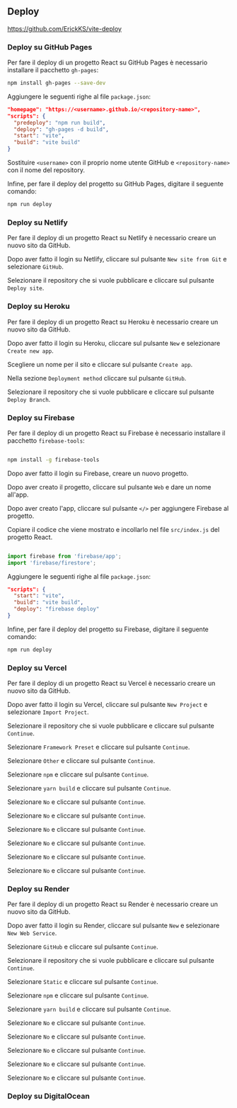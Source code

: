 ## Deploy
https://github.com/ErickKS/vite-deploy
### Deploy su GitHub Pages

Per fare il deploy di un progetto React su GitHub Pages è necessario installare il pacchetto `gh-pages`:

```bash
npm install gh-pages --save-dev
```

Aggiungere le seguenti righe al file `package.json`:

```json
"homepage": "https://<username>.github.io/<repository-name>",
"scripts": {
  "predeploy": "npm run build",
  "deploy": "gh-pages -d build",
  "start": "vite",
  "build": "vite build"
}
```

Sostituire `<username>` con il proprio nome utente GitHub e `<repository-name>` con il nome del repository.

Infine, per fare il deploy del progetto su GitHub Pages, digitare il seguente comando:

```bash
npm run deploy
```

### Deploy su Netlify

Per fare il deploy di un progetto React su Netlify è necessario creare un nuovo sito da GitHub.

Dopo aver fatto il login su Netlify, cliccare sul pulsante `New site from Git` e selezionare `GitHub`.

Selezionare il repository che si vuole pubblicare e cliccare sul pulsante `Deploy site`.

### Deploy su Heroku

Per fare il deploy di un progetto React su Heroku è necessario creare un nuovo sito da GitHub.

Dopo aver fatto il login su Heroku, cliccare sul pulsante `New` e selezionare `Create new app`.

Scegliere un nome per il sito e cliccare sul pulsante `Create app`.

Nella sezione `Deployment method` cliccare sul pulsante `GitHub`.

Selezionare il repository che si vuole pubblicare e cliccare sul pulsante `Deploy Branch`.

### Deploy su Firebase

Per fare il deploy di un progetto React su Firebase è necessario installare il pacchetto `firebase-tools`:

```bash

npm install -g firebase-tools
```

Dopo aver fatto il login su Firebase, creare un nuovo progetto.

Dopo aver creato il progetto, cliccare sul pulsante `Web` e dare un nome all'app.

Dopo aver creato l'app, cliccare sul pulsante `</>` per aggiungere Firebase al progetto.

Copiare il codice che viene mostrato e incollarlo nel file `src/index.js` del progetto React.

```javascript

import firebase from 'firebase/app';
import 'firebase/firestore';
```

Aggiungere le seguenti righe al file `package.json`:

```json
"scripts": {
  "start": "vite",
  "build": "vite build",
  "deploy": "firebase deploy"
}
```

Infine, per fare il deploy del progetto su Firebase, digitare il seguente comando:

```bash
npm run deploy
```

### Deploy su Vercel

Per fare il deploy di un progetto React su Vercel è necessario creare un nuovo sito da GitHub.

Dopo aver fatto il login su Vercel, cliccare sul pulsante `New Project` e selezionare `Import Project`.

Selezionare il repository che si vuole pubblicare e cliccare sul pulsante `Continue`.

Selezionare `Framework Preset` e cliccare sul pulsante `Continue`.

Selezionare `Other` e cliccare sul pulsante `Continue`.

Selezionare `npm` e cliccare sul pulsante `Continue`.

Selezionare `yarn build` e cliccare sul pulsante `Continue`.

Selezionare `No` e cliccare sul pulsante `Continue`.

Selezionare `No` e cliccare sul pulsante `Continue`.

Selezionare `No` e cliccare sul pulsante `Continue`.

Selezionare `No` e cliccare sul pulsante `Continue`.

Selezionare `No` e cliccare sul pulsante `Continue`.

Selezionare `No` e cliccare sul pulsante `Continue`.


### Deploy su Render

Per fare il deploy di un progetto React su Render è necessario creare un nuovo sito da GitHub.

Dopo aver fatto il login su Render, cliccare sul pulsante `New` e selezionare `New Web Service`.

Selezionare `GitHub` e cliccare sul pulsante `Continue`.

Selezionare il repository che si vuole pubblicare e cliccare sul pulsante `Continue`.

Selezionare `Static` e cliccare sul pulsante `Continue`.

Selezionare `npm` e cliccare sul pulsante `Continue`.

Selezionare `yarn build` e cliccare sul pulsante `Continue`.

Selezionare `No` e cliccare sul pulsante `Continue`.

Selezionare `No` e cliccare sul pulsante `Continue`.

Selezionare `No` e cliccare sul pulsante `Continue`.

Selezionare `No` e cliccare sul pulsante `Continue`.

Selezionare `No` e cliccare sul pulsante `Continue`.

### Deploy su DigitalOcean
